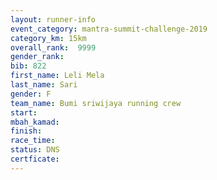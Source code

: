 ```yaml
---
layout: runner-info 
event_category: mantra-summit-challenge-2019 
category_km: 15km 
overall_rank:  9999
gender_rank: 
bib: 822
first_name: Leli Mela
last_name: Sari
gender: F
team_name: Bumi sriwijaya running crew
start: 
mbah_kamad: 
finish: 
race_time: 
status: DNS
certficate: 
---
```

